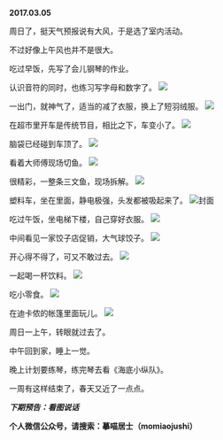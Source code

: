 
          
**2017.03.05**

周日了，挺天气预报说有大风，于是选了室内活动。

不过好像上午风也并不是很大。

吃过早饭，先写了会儿钢琴的作业。

认识音符的同时，也练习写字母和数字了。
![](http://upload-images.jianshu.io/upload_images/51001-add5ac4035ad58f1.jpg)


一出门，就神气了，适当的减了衣服，换上了短羽绒服。
![](http://upload-images.jianshu.io/upload_images/51001-67678dbbbe716c26.jpg)


在超市里开车是传统节目，相比之下，车变小了。
![](http://upload-images.jianshu.io/upload_images/51001-36e343156d4a330e.jpg)


脑袋已经碰到车顶了。
![](http://upload-images.jianshu.io/upload_images/51001-4669db35eac450b6.jpg)


看着大师傅现场切鱼。
![](http://upload-images.jianshu.io/upload_images/51001-7024bcdce6d0cf45.jpg)


很精彩，一整条三文鱼，现场拆解。
![](http://upload-images.jianshu.io/upload_images/51001-f19889d3aec7b8e7.jpg)


塑料车，坐在里面，静电极强，头发都被吸起来了。
![](http://upload-images.jianshu.io/upload_images/51001-63f9efb2270cf5c0.jpg)封面


吃过午饭，坐电梯下楼，自己穿好衣服。
![](http://upload-images.jianshu.io/upload_images/51001-3373dc2fe2b3cc47.jpg)


中间看见一家饺子店促销，大气球饺子。
![](http://upload-images.jianshu.io/upload_images/51001-26eae62c87a2c31c.jpg)


开心得不得了，可又不敢过去。
![](http://upload-images.jianshu.io/upload_images/51001-162a04df7efdc0cf.jpg)


一起喝一杯饮料。
![](http://upload-images.jianshu.io/upload_images/51001-c4c997e11e01d0ee.jpg)


吃小零食。
![](http://upload-images.jianshu.io/upload_images/51001-d364a9f0bd8f5b71.jpg)


在迪卡侬的帐篷里面玩儿。
![](http://upload-images.jianshu.io/upload_images/51001-de4b6000339b77ab.jpg)


周日一上午，转眼就过去了。

中午回到家，睡上一觉。

晚上计划要练琴，练完琴去看《海底小纵队》。

一周有这样结束了，春天又近了一点点。


***下期预告：看图说话***


**个人微信公众号，请搜索：摹喵居士（momiaojushi）**

        
